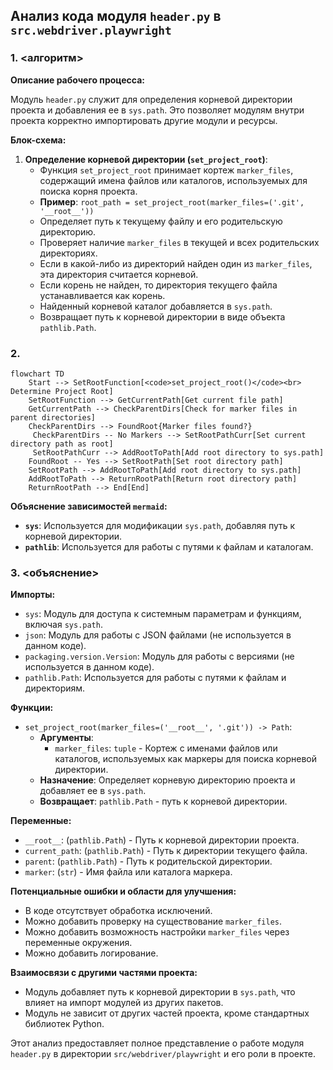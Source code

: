 ## Анализ кода модуля `header.py` в `src.webdriver.playwright`

### 1. <алгоритм>

**Описание рабочего процесса:**

Модуль `header.py` служит для определения корневой директории проекта и добавления ее в `sys.path`. Это позволяет модулям внутри проекта корректно импортировать другие модули и ресурсы.

**Блок-схема:**

1.  **Определение корневой директории (`set_project_root`)**:
    *   Функция `set_project_root` принимает кортеж `marker_files`, содержащий имена файлов или каталогов, используемых для поиска корня проекта.
    *   **Пример**: `root_path = set_project_root(marker_files=('.git', '__root__'))`
    *   Определяет путь к текущему файлу и его родительскую директорию.
    *   Проверяет наличие `marker_files` в текущей и всех родительских директориях.
    *   Если в какой-либо из директорий найден один из `marker_files`, эта директория считается корневой.
    *   Если корень не найден, то директория текущего файла устанавливается как корень.
    *   Найденный корневой каталог добавляется в `sys.path`.
    *   Возвращает путь к корневой директории в виде объекта `pathlib.Path`.

### 2. <mermaid>

```mermaid
flowchart TD
    Start --> SetRootFunction[<code>set_project_root()</code><br> Determine Project Root]
    SetRootFunction --> GetCurrentPath[Get current file path]
    GetCurrentPath --> CheckParentDirs[Check for marker files in parent directories]
    CheckParentDirs --> FoundRoot{Marker files found?}
     CheckParentDirs -- No Markers --> SetRootPathCurr[Set current directory path as root]
     SetRootPathCurr --> AddRootToPath[Add root directory to sys.path]
    FoundRoot -- Yes --> SetRootPath[Set root directory path]
    SetRootPath --> AddRootToPath[Add root directory to sys.path]
    AddRootToPath --> ReturnRootPath[Return root directory path]
    ReturnRootPath --> End[End]
```

**Объяснение зависимостей `mermaid`:**

*   **`sys`**: Используется для модификации `sys.path`, добавляя путь к корневой директории.
*   **`pathlib`**: Используется для работы с путями к файлам и каталогам.

### 3. <объяснение>

**Импорты:**

*   `sys`: Модуль для доступа к системным параметрам и функциям, включая `sys.path`.
*   `json`: Модуль для работы с JSON файлами (не используется в данном коде).
*   `packaging.version.Version`: Модуль для работы с версиями (не используется в данном коде).
*   `pathlib.Path`: Используется для работы с путями к файлам и директориям.

**Функции:**

*   `set_project_root(marker_files=('__root__', '.git')) -> Path`:
    *   **Аргументы**:
        *   `marker_files`: `tuple` - Кортеж с именами файлов или каталогов, используемых как маркеры для поиска корневой директории.
    *   **Назначение**: Определяет корневую директорию проекта и добавляет ее в `sys.path`.
    *   **Возвращает**: `pathlib.Path` - путь к корневой директории.

**Переменные:**

*   `__root__`: (`pathlib.Path`) - Путь к корневой директории проекта.
*   `current_path`: (`pathlib.Path`) - Путь к директории текущего файла.
*    `parent`: (`pathlib.Path`) - Путь к родительской директории.
*    `marker`: (`str`) - Имя файла или каталога маркера.

**Потенциальные ошибки и области для улучшения:**

*   В коде отсутствует обработка исключений.
*   Можно добавить проверку на существование `marker_files`.
*  Можно добавить возможность настройки `marker_files` через переменные окружения.
* Можно добавить логирование.

**Взаимосвязи с другими частями проекта:**

*   Модуль добавляет путь к корневой директории в `sys.path`, что влияет на импорт модулей из других пакетов.
*   Модуль не зависит от других частей проекта, кроме стандартных библиотек Python.

Этот анализ предоставляет полное представление о работе модуля `header.py` в директории `src/webdriver/playwright` и его роли в проекте.